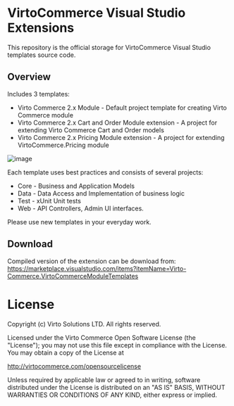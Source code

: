 # VirtoCommerce Visual Studio Extensions
This repository is the official storage for VirtoCommerce Visual Studio templates source code.

## Overview
Includes 3 templates:
* Virto Commerce 2.x Module - Default project template for creating Virto Commerce module
* Virto Commerce 2.x Cart and Order Module extension - A project for extending Virto Commerce Cart and Order models
* Virto Commerce 2.x Pricing Module extension - A project for extending VirtoCommerce.Pricing module

![image](https://user-images.githubusercontent.com/5801549/57129856-5e8cee00-6da0-11e9-8a5a-cfce19cd12ac.png)

Each template uses best practices and consists of several projects:
* Core - Business and Application Models
* Data - Data Access and Implementation of business logic
* Test - xUnit Unit tests
* Web - API Controllers, Admin UI interfaces.

Please use new templates in your everyday work. 

## Download
Compiled version of the extension can be download from: https://marketplace.visualstudio.com/items?itemName=Virto-Commerce.VirtoCommerceModuleTemplates

# License
Copyright (c) Virto Solutions LTD.  All rights reserved.

Licensed under the Virto Commerce Open Software License (the "License"); you
may not use this file except in compliance with the License. You may
obtain a copy of the License at

http://virtocommerce.com/opensourcelicense

Unless required by applicable law or agreed to in writing, software
distributed under the License is distributed on an "AS IS" BASIS,
WITHOUT WARRANTIES OR CONDITIONS OF ANY KIND, either express or
implied.
